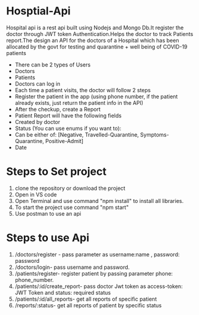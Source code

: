 # Hosptial-Api

Hospital api is a rest api built using Nodejs and Mongo Db.It register the doctor through JWT token Authentication.Helps the doctor to track Patients report.The design an API for the doctors of a Hospital which has been allocated by the govt for testing and quarantine + well being of COVID-19 patients

- There can be 2 types of Users 
- Doctors 
- Patients 
- Doctors can log in 
- Each time a patient visits, the doctor will follow 2 steps 
- Register the patient in the app (using phone number, if the patient already exists, just return the patient info in the API) 
- After the checkup, create a Report 
- Patient Report will have the following fields 
- Created by doctor 
- Status (You can use enums if you want to): 
- Can be either of: [Negative, Travelled-Quarantine, Symptoms-Quarantine, Positive-Admit] 
- Date


# Steps to Set project

1. clone the repository or download the project
2. Open in VS code
3. Open Terminal and use command "npm install" to install all libraries.
4. To start the project use command "npm start"
5. Use postman to use an api

# Steps to use Api

1. /doctors/register - pass parameter as username:name , password: password
2. /doctors/login- pass username and password.
3. /patients/register- register patient by passing parameter phone: phone_number.
4. /patients/:id/create_report- pass doctor Jwt token as access-token: JWT Token and status: required status
5. /patients/:id/all_reports- get all reports of  specific patient
6. /reports/:status- get all reports of patient by specific status

